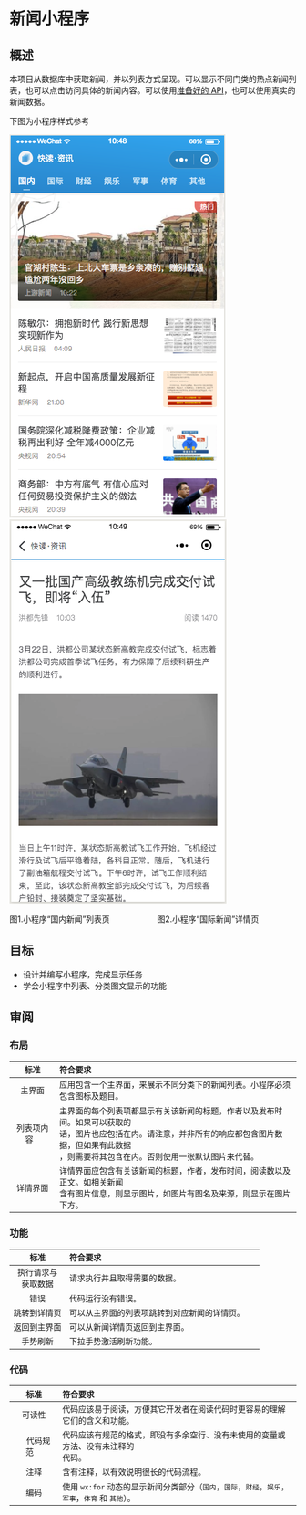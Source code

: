 # 新闻小程序

## 概述

本项目从数据库中获取新闻，并以列表方式呈现。可以显示不同门类的热点新闻列表，也可以点击访问具体的新闻内容。可以使用[准备好的 API](./news_api.md)，也可以使用真实的新闻数据。

下图为小程序样式参考

![新闻列表](./mockup-list.png)
![新闻详情](./mockup-detail.png)

图1.小程序“国内新闻”列表页&emsp; &nbsp; &nbsp; &nbsp; &emsp; &nbsp; &nbsp; &nbsp; 图2.小程序“国际新闻”详情页



## 目标

- 设计并编写小程序，完成显示任务
- 学会小程序中列表、分类图文显示的功能

## 审阅

### 布局

|          标准           | 符合要求                                                     |
| :---------------------: | :----------------------------------------------------------- |
|         主界面          | 应用包含一个主界面，来展示不同分类下的新闻列表。小程序必须包含图标及题目。 |
| 列表项内容 &nbsp;&nbsp; | 主界面的每个列表项都显示有关该新闻的标题，作者以及发布时间。如果可以获取的<br>话，图片也应包括在内。请注意，并非所有的响应都包含图片数据，但如果有此数据<br>，则需要将其包含在内。否则使用一张默认图片来代替。 |
|        详情界面         | 详情界面应包含有关该新闻的标题，作者，发布时间，阅读数以及正文。如相关新闻<br>含有图片信息，则显示图片，如图片有图名及来源，则显示在图片下方。 |

### 功能

|          标准          | 符合要求                                                     |
| :--------------------: | :----------------------------------------------------------- |
| 执行请求与<br>获取数据 | 请求执行并且取得需要的数据。                                 |
|          错误          | 代码运行没有错误。                                           |
|      跳转到详情页      | 可以从主界面的列表项跳转到对应新闻的详情页。 &nbsp;&nbsp;&nbsp;&nbsp; |
|      返回到主界面      | 可以从新闻详情页返回到主界面。                               |
|        手势刷新        | 下拉手势激活刷新功能。                                       |

### 代码

|                           标准                           | 符合要求                                                     |
| :------------------------------------------------------: | :----------------------------------------------------------- |
|                          可读性                          | 代码应该易于阅读，方便其它开发者在阅读代码时更容易的理解它们的含义和功能。 |
| &nbsp;&nbsp;&nbsp;&nbsp;代码规范&nbsp;&nbsp;&nbsp;&nbsp; | 代码应该有规范的格式，即没有多余空行、没有未使用的变量或方法、没有未注释的<br>代码。 |
|                           注释                           | 含有注释，以有效说明很长的代码流程。                         |
|                           编码                           | 使用 `wx:for` 动态的显示新闻分类部分（`国内`，`国际`，`财经`，`娱乐`，`军事`，`体育` 和 `其他`）。 |

